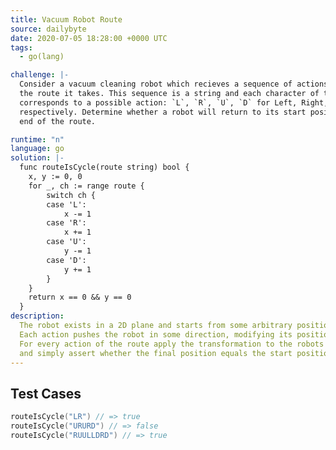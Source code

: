 ```yaml
---
title: Vacuum Robot Route
source: dailybyte
date: 2020-07-05 18:28:00 +0000 UTC
tags:
  - go(lang)

challenge: |-
  Consider a vacuum cleaning robot which recieves a sequence of actions to determine
  the route it takes. This sequence is a string and each character of the string
  corresponds to a possible action: `L`, `R`, `U`, `D` for Left, Right, Up and Down
  respectively. Determine whether a robot will return to its start position at the
  end of the route.

runtime: "n"
language: go
solution: |-
  func routeIsCycle(route string) bool {
  	x, y := 0, 0
  	for _, ch := range route {
  		switch ch {
  		case 'L':
  			x -= 1
  		case 'R':
  			x += 1
  		case 'U':
  			y -= 1
  		case 'D':
  			y += 1
  		}
  	}
  	return x == 0 && y == 0
  }
description:
  The robot exists in a 2D plane and starts from some arbitrary position (0,0).
  Each action pushes the robot in some direction, modifying its position vector.
  For every action of the route apply the transformation to the robots position
  and simply assert whether the final position equals the start position.
---
```


## Test Cases
```go
routeIsCycle("LR") // => true
routeIsCycle("URURD") // => false
routeIsCycle("RUULLDRD") // => true
```
